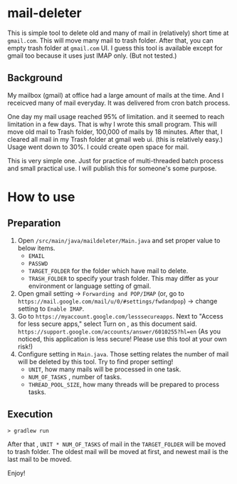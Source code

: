 # mail-deleter

This is simple tool to delete old and many of mail in (relatively) short time at `gmail.com`. 
This will move many mail to trash folder. After that, you can empty trash folder at `gmail.com` UI. I guess this tool is available except for gmail too because it uses just IMAP only. (But not tested.) 

## Background

My mailbox (gmail) at office had a large amount of mails at the time.
And I receicved many of mail everyday. It was delivered from cron batch process.

One day my mail usage reached 95% of limitation. and it seemed to reach limitation in a few days.
That is why I wrote this small program. This will move old mail to Trash folder,
100,000 of mails by 18 minutes. After that, I cleared all mail in my Trash folder at gmail web ui.
(this is relatively easy.) Usage went down to 30%. I could create open space for mail.

This is very simple one. Just for practice of multi-threaded batch process and small practical use.
I will publish this for someone's some purpose.


# How to use

## Preparation


1. Open `/src/main/java/maildeleter/Main.java` and set proper value to below items. 
   - `EMAIL` 
   - `PASSWD` 
   - `TARGET_FOLDER` for the folder which have mail to delete.
   - `TRASH_FOLDER` to specify your trash folder. This may differ as your environment or language setting of gmail.
2. Open gmail setting -> `Forwarding and POP/IMAP` (or, go to `https://mail.google.com/mail/u/0/#settings/fwdandpop`) -> change setting to `Enable IMAP`. 
3. Go to `https://myaccount.google.com/lesssecureapps`. Next to "Access for less secure apps," select Turn on , as this document said. `https://support.google.com/accounts/answer/6010255?hl=en` (As you noticed, this application is less secure! Please use this tool at your own risk!)
4. Configure setting in `Main.java`. Those setting relates the number of mail will be deleted by this tool. Try to find proper setting!
   - `UNIT`, how many mails will be processed in one task.
   - `NUM_OF_TASKS` , number of tasks. 
   - `THREAD_POOL_SIZE`, how many threads will be prepared to process tasks.
   
## Execution

```
> gradlew run
```

After that , `UNIT * NUM_OF_TASKS` of  mail in the `TARGET_FOLDER` will be moved to trash folder. The oldest mail will be moved at first, and newest mail is the last mail to be moved.


Enjoy!


